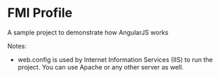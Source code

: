 FMI Profile
===========

A sample project to demonstrate how AngularJS works

Notes:
- web.config is used by Internet Information Services (IIS) to run the project. You can use Apache or any other server as well.